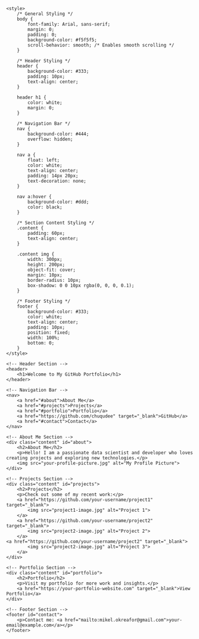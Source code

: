 <!DOCTYPE html>
<html lang="en">
<head>
    <meta charset="UTF-8">
    <meta name="viewport" content="width=device-width, initial-scale=1.0">
    <title>My Portfolio</title>

    <style>
        /* General Styling */
        body {
            font-family: Arial, sans-serif;
            margin: 0; 
            padding: 0;
            background-color: #f5f5f5;
            scroll-behavior: smooth; /* Enables smooth scrolling */
        }

        /* Header Styling */
        header {
            background-color: #333;
            padding: 10px;
            text-align: center;
        }

        header h1 {
            color: white;
            margin: 0;
        }

        /* Navigation Bar */
        nav {
            background-color: #444;
            overflow: hidden;
        }

        nav a {
            float: left;
            color: white;
            text-align: center;
            padding: 14px 20px;
            text-decoration: none;
        }

        nav a:hover {
            background-color: #ddd;
            color: black;
        }

        /* Section Content Styling */
        .content {
            padding: 60px;
            text-align: center;
        }

        .content img {
            width: 300px;
            height: 200px;
            object-fit: cover;
            margin: 10px;
            border-radius: 10px;
            box-shadow: 0 0 10px rgba(0, 0, 0, 0.1);
        }

        /* Footer Styling */
        footer {
            background-color: #333;
            color: white;
            text-align: center;
            padding: 10px;
            position: fixed;
            width: 100%;
            bottom: 0;
        }
    </style>
</head>
<body>

    <!-- Header Section -->
    <header>
        <h1>Welcome to My GitHub Portfolio</h1>
    </header>

    <!-- Navigation Bar -->
    <nav>
        <a href="#about">About Me</a>
        <a href="#projects">Projects</a>
        <a href="#portfolio">Portfolio</a>
        <a href="https://github.com/chuqudee" target="_blank">GitHub</a>
        <a href="#contact">Contact</a>
    </nav>

    <!-- About Me Section -->
    <div class="content" id="about">
        <h2>About Me</h2>
        <p>Hello! I am a passionate data scientist and developer who loves creating projects and exploring new technologies.</p>
        <img src="your-profile-picture.jpg" alt="My Profile Picture">
    </div>

    <!-- Projects Section -->
    <div class="content" id="projects">
        <h2>Projects</h2>
        <p>Check out some of my recent work:</p>
        <a href="https://github.com/your-username/project1" target="_blank">
            <img src="project1-image.jpg" alt="Project 1">
        </a>
        <a href="https://github.com/your-username/project2" target="_blank">
            <img src="project2-image.jpg" alt="Project 2">
        </a>
	<a href="https://github.com/your-username/project2" target="_blank">
            <img src="project2-image.jpg" alt="Project 3">
        </a>
    </div>

    <!-- Portfolio Section -->
    <div class="content" id="portfolio">
        <h2>Portfolio</h2>
        <p>Visit my portfolio for more work and insights.</p>
        <a href="https://your-portfolio-website.com" target="_blank">View Portfolio</a>
    </div>

    <!-- Footer Section -->
    <footer id="contact">
        <p>Contact me: <a href="mailto:mikel.okreafor@gmail.com">your-email@example.com</a></p>
    </footer>

</body>
</html>
